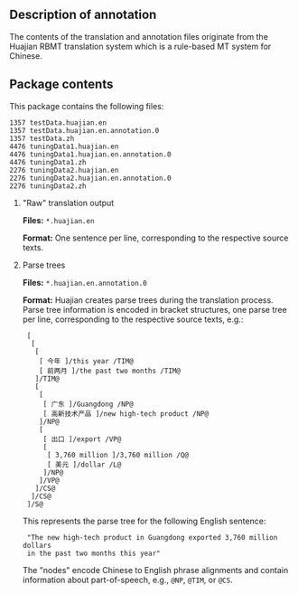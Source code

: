 Description of annotation
-------------------------

The contents of the translation and annotation files originate from the
Huajian RBMT translation system which is a rule-based MT system for Chinese.

Package contents
----------------

This package contains the following files:

    1357 testData.huajian.en
    1357 testData.huajian.en.annotation.0
    1357 testData.zh
    4476 tuningData1.huajian.en
    4476 tuningData1.huajian.en.annotation.0
    4476 tuningData1.zh
    2276 tuningData2.huajian.en
    2276 tuningData2.huajian.en.annotation.0
    2276 tuningData2.zh

1. "Raw" translation output

     __Files:__  `*.huajian.en`

     __Format:__ One sentence per line, corresponding to the respective source
                 texts.

2. Parse trees

     __Files:__  `*.huajian.en.annotation.0`

     __Format:__ Huajian creates parse trees during the translation process.
                 Parse tree information is encoded in bracket structures, one
                 parse tree per line, corresponding to the respective source
                 texts, e.g.:

        [
         [
          [
           [ 今年 ]/this year /TIM@
           [ 前两月 ]/the past two months /TIM@
          ]/TIM@
          [
           [
            [ 广东 ]/Guangdong /NP@
            [ 高新技术产品 ]/new high-tech product /NP@
           ]/NP@
           [
            [ 出口 ]/export /VP@
            [
             [ 3,760 million ]/3,760 million /Q@
             [ 美元 ]/dollar /L@
            ]/NP@
           ]/VP@
          ]/CS@
         ]/CS@
        ]/S@

     This represents the parse tree for the following English sentence:

        "The new high-tech product in Guangdong exported 3,760 million dollars
        in the past two months this year"

     The "nodes" encode Chinese to English phrase alignments and contain
     information about part-of-speech, e.g., `@NP`, `@TIM`, or `@CS`.
